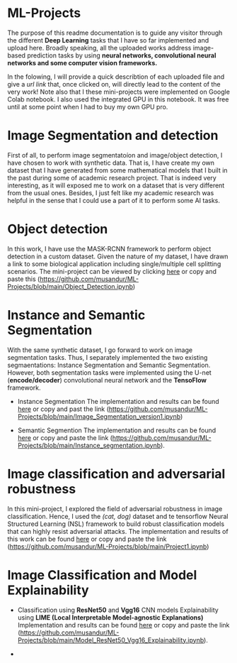# ML-Projects
The purpose of this readme documentation is to guide any visitor through the different **Deep Learning**  tasks that I have so far implemented and upload here.
Broadly speaking, all the uploaded works address image-based prediction tasks by using **neural networks, convolutional neural networks and some computer vision frameworks.**


In the folowing, I will provide a quick describtion of each uploaded file and give a *url link* that, once clicked on, will directly lead to the content of the very work! Note also that I these mini-projects were implemented on Google Colab notebook. I also used the integrated GPU in this notebook. It was free until at some point when I had to buy my own GPU pro.


# Image Segmentation and detection
First of all, to perform image segmentatoíon and image/object detection, I have chosen to work with synthetic data. That is, I have create my own dataset that I have generated from some mathematical models that I built in the past during some of academic research project. That is indeed very interesting, as it will exposed me to work on a dataset that is very different from the usual ones. Besides, I just felt like my academic research was helpful in the sense that I could use a part of it to perform some AI tasks.

# Object detection
In this work, I have use the MASK-RCNN framework to perform object detection in a custom dataset. Given the nature of my dataset, I have drawn a link to some biological application including single/multiple cell splitting scenarios. The mini-project can be viewed by clicking  [here](https://github.com/musandur/ML-Projects/blob/main/Object_Detection.ipynb) or copy and paste this (https://github.com/musandur/ML-Projects/blob/main/Object_Detection.ipynb)

# Instance and Semantic Segmentation

With the same synthetic dataset, I go forward to work on image segmentation tasks. Thus, I separately implemented the two existing segmaentations: Instance Segmentation and Semantic Segmentation. However, both segmentation tasks were implemented using the U-net (**encode/decoder**) convolutional neural network and the **TensoFlow** framework.

* Instance Segmentation
The implementation and results can be found [here](https://github.com/musandur/ML-Projects/blob/main/Image_Segmentation_version1.ipynb) or copy and past the link (https://github.com/musandur/ML-Projects/blob/main/Image_Segmentation_version1.ipynb)

* Semantic Segmention
The implementation and results can be found [here](https://github.com/musandur/ML-Projects/blob/main/Instance_segmentation.ipynb) or copy and paste the link (https://github.com/musandur/ML-Projects/blob/main/Instance_segmentation.ipynb).

# Image classification and adversarial robustness
In this mini-project, I explored the field of adversarial robustness in image classification. Hence, I used the *(cat, dog)* dataset and te tensorflow Neural Structured Learning (NSL) framework to build robust classification models that can highly resist adversarial attacks. The implementation and results of this work can be found [here](https://github.com/musandur/ML-Projects/blob/main/Project1.ipynb) or copy and paste the link (https://github.com/musandur/ML-Projects/blob/main/Project1.ipynb)

# Image Classification and Model Explainability
* Classification using **ResNet50** and **Vgg16** CNN models Explainability using **LIME (Local Interpretable Model-agnostic Explanations)** Implementation and results can be found [here](https://github.com/musandur/ML-Projects/blob/main/Model_ResNet50_Vgg16_Explainability.ipynb) or copy and paste the link (https://github.com/musandur/ML-Projects/blob/main/Model_ResNet50_Vgg16_Explainability.ipynb).


* 






